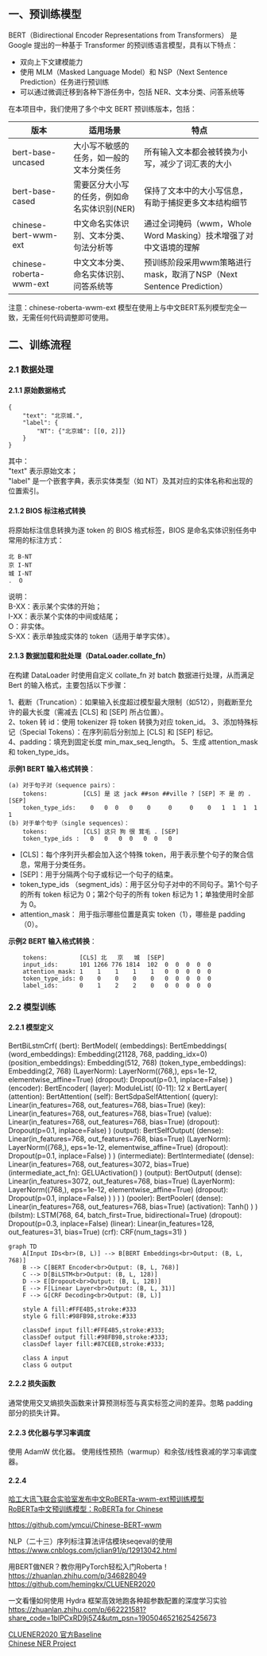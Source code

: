 
## 一、预训练模型

BERT（Bidirectional Encoder Representations from Transformers） 是 Google 提出的一种基于 Transformer 的预训练语言模型，具有以下特点：
+ 双向上下文建模能力
+ 使用 MLM（Masked Language Model）和 NSP（Next Sentence Prediction）任务进行预训练
+ 可以通过微调迁移到各种下游任务中，包括 NER、文本分类、问答系统等

在本项目中，我们使用了多个中文 BERT 预训练版本，包括：

| 版本                      | 适用场景                     | 特点                                                  | 
|-------------------------|--------------------------|-----------------------------------------------------|
| bert-base-uncased       | 大小写不敏感的任务，如一般的文本分类任务     | 所有输入文本都会被转换为小写，减少了词汇表的大小                            |
| bert-base-cased         | 需要区分大小写的任务，例如命名实体识别(NER) | 保持了文本中的大小写信息，有助于捕捉更多文本结构细节                          |
| chinese-bert-wwm-ext    | 中文命名实体识别、文本分类、句法分析等      | 通过全词掩码（wwm，Whole Word Masking）技术增强了对中文语境的理解         |
| chinese-roberta-wwm-ext | 中文文本分类、命名实体识别、问答系统等      | 预训练阶段采用wwm策略进行mask，取消了NSP（Next Sentence Prediction） |

注意：chinese-roberta-wwm-ext 模型在使用上与中文BERT系列模型完全一致，无需任何代码调整即可使用。

## 二、训练流程
### 2.1 数据处理
#### 2.1.1 原始数据格式
```
{
	"text": "北京城.",
	"label": {
		"NT": {"北京城": [[0, 2]]}
	}
}
```
其中：<br>
"text" 表示原始文本；<br>
"label" 是一个嵌套字典，表示实体类型（如 NT）及其对应的实体名称和出现的位置索引。<br>

#### 2.1.2 BIOS 标注格式转换
将原始标注信息转换为逐 token 的 BIOS 格式标签，BIOS 是命名实体识别任务中常用的标注方式：
```
北 B-NT
京 I-NT
城 I-NT
.  O
```
说明：<br>
B-XX：表示某个实体的开始；<br>
I-XX：表示某个实体的中间或结尾；<br>
O：非实体。<br>
S-XX：表示单独成实体的 token（适用于单字实体）。<br>

#### 2.1.3 数据加载和批处理（DataLoader.collate_fn）
在构建 DataLoader 时使用自定义 collate_fn 对 batch 数据进行处理，从而满足 Bert 的输入格式，主要包括以下步骤：<br>

1、截断（Truncation）：如果输入长度超过模型最大限制（如512），则截断至允许的最大长度（需减去 [CLS] 和 [SEP] 所占位置）。<br>
2、token 转 id：使用 tokenizer 将 token 转换为对应 token_id。
3、添加特殊标记（Special Tokens）：在序列前后分别加上 [CLS] 和 [SEP] 标记。<br>
4、padding：填充到固定长度 min_max_seq_length。
5、生成 attention_mask 和 token_type_ids。<br>

**示例1 BERT 输入格式转换**：<br>
```
(a) 对于句子对（sequence pairs）：
    tokens:          [CLS] 是 这 jack ##son ##ville ? [SEP] 不 是 的 . [SEP]
    token_type_ids:    0   0  0   0    0     0     0    0   1  1  1  1  1
(b) 对于单个句子（single sequences）：
    tokens:          [CLS] 这只 狗 很 茸毛 . [SEP]
    token_type_ids :   0   0   0  0   0  0   0
```
+ [CLS]：每个序列开头都会加入这个特殊 token，用于表示整个句子的聚合信息，常用于分类任务。
+ [SEP]：用于分隔两个句子或标记一个句子的结束。
+ token_type_ids （segment_ids）：用于区分句子对中的不同句子。第1个句子的所有 token 标记为 0；第2个句子的所有 token 标记为 1；单独使用时全部为 0。
+ attention_mask： 用于指示哪些位置是真实 token（1），哪些是 padding（0）。

**示例2 BERT 输入格式转换**：<br>
```
    tokens: 		[CLS] 北   京   城  [SEP]
    input_ids: 		101 1266 776 1814  102  0  0  0  0  0
    attention_mask: 1    1    1    1    1   0  0  0  0  0
    token_type_ids: 0    0    0    0    0   0  0  0  0  0
    label_ids: 		0    1    2    2    0   0  0  0  0  0
```

### 2.2 模型训练
#### 2.2.1 模型定义
BertBiLstmCrf(
  (bert): BertModel(
    (embeddings): BertEmbeddings(
      (word_embeddings): Embedding(21128, 768, padding_idx=0)
      (position_embeddings): Embedding(512, 768)
      (token_type_embeddings): Embedding(2, 768)
      (LayerNorm): LayerNorm((768,), eps=1e-12, elementwise_affine=True)
      (dropout): Dropout(p=0.1, inplace=False)
    )
    (encoder): BertEncoder(
      (layer): ModuleList(
        (0-11): 12 x BertLayer(
          (attention): BertAttention(
            (self): BertSdpaSelfAttention(
              (query): Linear(in_features=768, out_features=768, bias=True)
              (key): Linear(in_features=768, out_features=768, bias=True)
              (value): Linear(in_features=768, out_features=768, bias=True)
              (dropout): Dropout(p=0.1, inplace=False)
            )
            (output): BertSelfOutput(
              (dense): Linear(in_features=768, out_features=768, bias=True)
              (LayerNorm): LayerNorm((768,), eps=1e-12, elementwise_affine=True)
              (dropout): Dropout(p=0.1, inplace=False)
            )
          )
          (intermediate): BertIntermediate(
            (dense): Linear(in_features=768, out_features=3072, bias=True)
            (intermediate_act_fn): GELUActivation()
          )
          (output): BertOutput(
            (dense): Linear(in_features=3072, out_features=768, bias=True)
            (LayerNorm): LayerNorm((768,), eps=1e-12, elementwise_affine=True)
            (dropout): Dropout(p=0.1, inplace=False)
          )
        )
      )
    )
    (pooler): BertPooler(
      (dense): Linear(in_features=768, out_features=768, bias=True)
      (activation): Tanh()
    )
  )
  (bilstm): LSTM(768, 64, batch_first=True, bidirectional=True)
  (dropout): Dropout(p=0.3, inplace=False)
  (linear): Linear(in_features=128, out_features=31, bias=True)
  (crf): CRF(num_tags=31)
)

```mermaid
graph TD
    A[Input IDs<br>(B, L)] --> B[BERT Embeddings<br>Output: (B, L, 768)]
    B --> C[BERT Encoder<br>Output: (B, L, 768)]
    C --> D[BiLSTM<br>Output: (B, L, 128)]
    D --> E[Dropout<br>Output: (B, L, 128)]
    E --> F[Linear Layer<br>Output: (B, L, 31)]
    F --> G[CRF Decoding<br>Output: (B, L)]

    style A fill:#FFE4B5,stroke:#333
    style G fill:#98FB98,stroke:#333

    classDef input fill:#FFE4B5,stroke:#333;
    classDef output fill:#98FB98,stroke:#333;
    classDef layer fill:#87CEEB,stroke:#333;

    class A input
    class G output
```
#### 2.2.2 损失函数
通常使用交叉熵损失函数来计算预测标签与真实标签之间的差异。忽略 padding 部分的损失计算。

#### 2.2.3 优化器与学习率调度
使用 AdamW 优化器。 使用线性预热（warmup）和余弦/线性衰减的学习率调度器。

#### 2.2.4


[哈工大讯飞联合实验室发布中文RoBERTa-wwm-ext预训练模型](https://cogskl.iflytek.com/archives/924)<br>
[RoBERTa中文预训练模型：RoBERTa for Chinese](https://mp.weixin.qq.com/s/K2zLEbWzDGtyOj7yceRdFQ)





https://github.com/ymcui/Chinese-BERT-wwm

NLP（二十三）序列标注算法评估模块seqeval的使用
https://www.cnblogs.com/jclian91/p/12913042.html

用BERT做NER？教你用PyTorch轻松入门Roberta！
https://zhuanlan.zhihu.com/p/346828049
https://github.com/hemingkx/CLUENER2020


一文看懂如何使用 Hydra 框架高效地跑各种超参数配置的深度学习实验
https://zhuanlan.zhihu.com/p/662221581?share_code=1blPCxRD9j5Z4&utm_psn=1905046521625425673

[CLUENER2020 官方Baseline](https://github.com/lemonhu/NER-BERT-pytorch)<br>
[Chinese NER Project](https://github.com/hemingkx/CLUENER2020)<br>